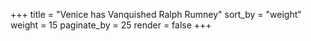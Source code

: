 +++
title = "Venice has Vanquished Ralph Rumney"
sort_by = "weight"
weight = 15
paginate_by = 25
render = false
+++
